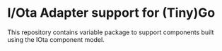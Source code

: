 # I/Ota Adapter support for (Tiny)Go

This repository contains variable package to support components built using the IOta component model.
